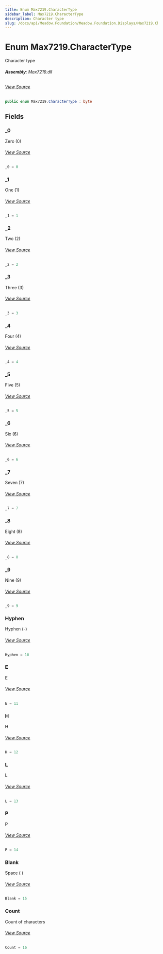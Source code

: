```yaml
---
title: Enum Max7219.CharacterType
sidebar_label: Max7219.CharacterType
description: Character type
slug: /docs/api/Meadow.Foundation/Meadow.Foundation.Displays/Max7219.CharacterType
---
```

# Enum Max7219.CharacterType
Character type

###### **Assembly**: Max7219.dll
###### [View Source](https://github.com/WildernessLabs/Meadow.Foundation.git/blob/develop/Source/Meadow.Foundation.Peripherals/Displays.Max7219/Driver/Max7219.Enums.cs#L27)
```csharp title="Declaration"
public enum Max7219.CharacterType : byte
```
## Fields
### _0
Zero (0)
###### [View Source](https://github.com/WildernessLabs/Meadow.Foundation.git/blob/develop/Source/Meadow.Foundation.Peripherals/Displays.Max7219/Driver/Max7219.Enums.cs#L32)
```csharp title="Declaration"
_0 = 0
```
### _1
One (1)
###### [View Source](https://github.com/WildernessLabs/Meadow.Foundation.git/blob/develop/Source/Meadow.Foundation.Peripherals/Displays.Max7219/Driver/Max7219.Enums.cs#L36)
```csharp title="Declaration"
_1 = 1
```
### _2
Two (2)
###### [View Source](https://github.com/WildernessLabs/Meadow.Foundation.git/blob/develop/Source/Meadow.Foundation.Peripherals/Displays.Max7219/Driver/Max7219.Enums.cs#L40)
```csharp title="Declaration"
_2 = 2
```
### _3
Three (3)
###### [View Source](https://github.com/WildernessLabs/Meadow.Foundation.git/blob/develop/Source/Meadow.Foundation.Peripherals/Displays.Max7219/Driver/Max7219.Enums.cs#L44)
```csharp title="Declaration"
_3 = 3
```
### _4
Four (4)
###### [View Source](https://github.com/WildernessLabs/Meadow.Foundation.git/blob/develop/Source/Meadow.Foundation.Peripherals/Displays.Max7219/Driver/Max7219.Enums.cs#L48)
```csharp title="Declaration"
_4 = 4
```
### _5
Five (5)
###### [View Source](https://github.com/WildernessLabs/Meadow.Foundation.git/blob/develop/Source/Meadow.Foundation.Peripherals/Displays.Max7219/Driver/Max7219.Enums.cs#L52)
```csharp title="Declaration"
_5 = 5
```
### _6
Six (6)
###### [View Source](https://github.com/WildernessLabs/Meadow.Foundation.git/blob/develop/Source/Meadow.Foundation.Peripherals/Displays.Max7219/Driver/Max7219.Enums.cs#L56)
```csharp title="Declaration"
_6 = 6
```
### _7
Seven (7)
###### [View Source](https://github.com/WildernessLabs/Meadow.Foundation.git/blob/develop/Source/Meadow.Foundation.Peripherals/Displays.Max7219/Driver/Max7219.Enums.cs#L60)
```csharp title="Declaration"
_7 = 7
```
### _8
Eight (8)
###### [View Source](https://github.com/WildernessLabs/Meadow.Foundation.git/blob/develop/Source/Meadow.Foundation.Peripherals/Displays.Max7219/Driver/Max7219.Enums.cs#L64)
```csharp title="Declaration"
_8 = 8
```
### _9
Nine (9)
###### [View Source](https://github.com/WildernessLabs/Meadow.Foundation.git/blob/develop/Source/Meadow.Foundation.Peripherals/Displays.Max7219/Driver/Max7219.Enums.cs#L68)
```csharp title="Declaration"
_9 = 9
```
### Hyphen
Hyphen (-)
###### [View Source](https://github.com/WildernessLabs/Meadow.Foundation.git/blob/develop/Source/Meadow.Foundation.Peripherals/Displays.Max7219/Driver/Max7219.Enums.cs#L72)
```csharp title="Declaration"
Hyphen = 10
```
### E
E
###### [View Source](https://github.com/WildernessLabs/Meadow.Foundation.git/blob/develop/Source/Meadow.Foundation.Peripherals/Displays.Max7219/Driver/Max7219.Enums.cs#L76)
```csharp title="Declaration"
E = 11
```
### H
H
###### [View Source](https://github.com/WildernessLabs/Meadow.Foundation.git/blob/develop/Source/Meadow.Foundation.Peripherals/Displays.Max7219/Driver/Max7219.Enums.cs#L80)
```csharp title="Declaration"
H = 12
```
### L
L
###### [View Source](https://github.com/WildernessLabs/Meadow.Foundation.git/blob/develop/Source/Meadow.Foundation.Peripherals/Displays.Max7219/Driver/Max7219.Enums.cs#L84)
```csharp title="Declaration"
L = 13
```
### P
P
###### [View Source](https://github.com/WildernessLabs/Meadow.Foundation.git/blob/develop/Source/Meadow.Foundation.Peripherals/Displays.Max7219/Driver/Max7219.Enums.cs#L88)
```csharp title="Declaration"
P = 14
```
### Blank
Space ( )
###### [View Source](https://github.com/WildernessLabs/Meadow.Foundation.git/blob/develop/Source/Meadow.Foundation.Peripherals/Displays.Max7219/Driver/Max7219.Enums.cs#L92)
```csharp title="Declaration"
Blank = 15
```
### Count
Count of characters
###### [View Source](https://github.com/WildernessLabs/Meadow.Foundation.git/blob/develop/Source/Meadow.Foundation.Peripherals/Displays.Max7219/Driver/Max7219.Enums.cs#L96)
```csharp title="Declaration"
Count = 16
```

